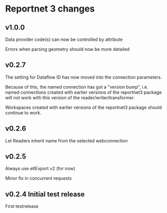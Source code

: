 # Reportnet 3 changes

## v1.0.0
Data provider code(s) can now be controlled by attribute

Errors when parsing geometry should now be more detailed

## v0.2.7

The setting for Dataflow ID has now moved into the connection parameters.

Because of this, the named connection has got a "version bump", i.e. named connections created with earlier versions of the reportnet3 package will not work with this version of the reader/writer/transformer.

Workspaces created with earlier versions of the reportnet3 package should continue to work.

## v0.2.6

Let Readers inherit name from the selected webconnection

## v0.2.5

Always use etlExport v2 (for now)

Minor fix in concurrent requests

## v0.2.4 Initial test release

First testrelease
